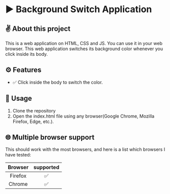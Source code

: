 # :arrow_forward: Background Switch Application 

## :v: About this project
This is a web application on HTML, CSS and JS. You can use it in your web browser. 
This web application switches its background color whenever you click inside its body.

## :gear: Features

- :white_check_mark: Click inside the body to switch the color.

## :mechanical_arm: Usage
1. Clone the repository
2. Open the index.html file using any browser(Google Chrome, Mozilla Firefox, Edge, etc.).

## :globe_with_meridians: Multiple browser support
This should work with the most browsers, and here is a list which browsers I have tested: 

|      Browser      | supported |
|:-----------------:|:---------:|
|      Firefox      |     ✅     |
|      Chrome       |     ✅     |